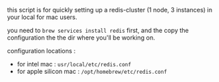 this script is for quickly setting up a redis-cluster (1 node, 3 instances) in your local for mac users.

you need to `brew services install redis` first, and the copy the configuration the the dir where you'll be working on.

configuration locations : 
  * for intel mac : `usr/local/etc/redis.conf`
  * for apple silicon mac : `/opt/homebrew/etc/redis.conf`
